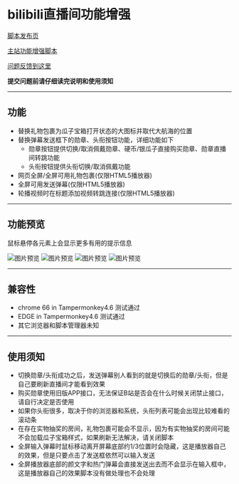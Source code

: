 bilibili直播间功能增强
=======================

[脚本发布页](https://greasyfork.org/zh-CN/scripts/368635)

[主站功能增强脚本](https://greasyfork.org/zh-CN/scripts/368446)

[问题反馈到这里](https://github.com/indefined/UserScript-for-Bilibili/issues)

**提交问题前请仔细读完说明和使用须知**

-------------------------
## 功能

- 替换礼物包裹为瓜子宝箱打开状态的大图标并取代大航海的位置
- 替换弹幕发送框下的勋章、头衔按钮功能，详细功能如下
  - 勋章按钮提供切换/取消佩戴勋章、硬币/银瓜子直接购买勋章、勋章直播间转跳功能
  - 头衔按钮提供头衔切换/取消佩戴功能
- 网页全屏/全屏可用礼物包裹(仅限HTML5播放器)
- 全屏可用发送弹幕(仅限HTML5播放器)
- 轮播视频时在标题添加视频转跳连接(仅限HTML5播放器)

-------------------------
## 功能预览

鼠标悬停各元素上会显示更多有用的提示信息

![图片预览](https://greasyfork.org/system/screenshots/screenshots/000/011/233/original/blivePlus.medal.png)
![图片预览](https://greasyfork.org/system/screenshots/screenshots/000/011/234/original/blivePlus.title.png)
![图片预览](https://greasyfork.org/system/screenshots/screenshots/000/011/235/original/blivePlus.fullWin.jpg)
![图片预览](https://greasyfork.org/system/screenshots/screenshots/000/011/236/original/blivePlus.videoTitle.png)

-------------------------
## 兼容性

- chrome 66 in Tampermonkey4.6 测试通过
- EDGE in Tampermonkey4.6 测试通过
- 其它浏览器和脚本管理器未知

-------------------------
## 使用须知

- 切换勋章/头衔成功之后，发送弹幕别人看到的就是切换后的勋章/头衔，但是自己要刷新直播间才能看到效果
- 购买勋章使用旧版APP接口，无法保证B站是否会在什么时候关闭禁止接口，请自行决定是否使用
- 如果你头衔很多，取决于你的浏览器和系统，头衔列表可能会出现比较难看的滚动条
- 在存在实物抽奖的房间，礼物包裹可能会不显示，因为有实物抽奖的房间可能不会加载瓜子宝箱样式，如果刷新无法解决，请关闭脚本
- 全屏输入弹幕时鼠标移动离开屏幕底部约1/3位置时会隐藏，这是播放器自己的效果，但是只要点击了发送框依然可以输入发送
- 全屏播放器底部的颜文字和热门弹幕会直接发送出去而不会显示在输入框中，这是播放器自己的效果脚本没有做处理也不会处理